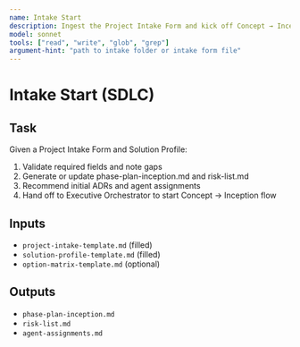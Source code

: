 ```yaml
---
name: Intake Start
description: Ingest the Project Intake Form and kick off Concept → Inception with agent assignments
model: sonnet
tools: ["read", "write", "glob", "grep"]
argument-hint: "path to intake folder or intake form file"
---
```


# Intake Start (SDLC)

## Task
Given a Project Intake Form and Solution Profile:
1. Validate required fields and note gaps
2. Generate or update phase-plan-inception.md and risk-list.md
3. Recommend initial ADRs and agent assignments
4. Hand off to Executive Orchestrator to start Concept → Inception flow

## Inputs
- `project-intake-template.md` (filled)
- `solution-profile-template.md` (filled)
- `option-matrix-template.md` (optional)

## Outputs
- `phase-plan-inception.md`
- `risk-list.md`
- `agent-assignments.md`

